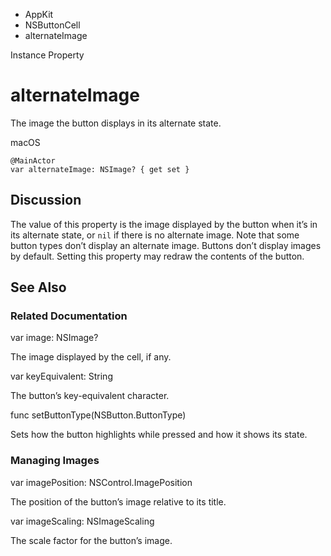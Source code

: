 

- AppKit
- NSButtonCell
-  alternateImage 

Instance Property

# alternateImage

The image the button displays in its alternate state.

macOS

``` source
@MainActor
var alternateImage: NSImage? { get set }
```

## Discussion

The value of this property is the image displayed by the button when it’s in its alternate state, or `nil` if there is no alternate image. Note that some button types don’t display an alternate image. Buttons don’t display images by default. Setting this property may redraw the contents of the button.

## See Also

### Related Documentation

var image: NSImage?

The image displayed by the cell, if any.

var keyEquivalent: String

The button’s key-equivalent character.

func setButtonType(NSButton.ButtonType)

Sets how the button highlights while pressed and how it shows its state.

### Managing Images

var imagePosition: NSControl.ImagePosition

The position of the button’s image relative to its title.

var imageScaling: NSImageScaling

The scale factor for the button’s image.

